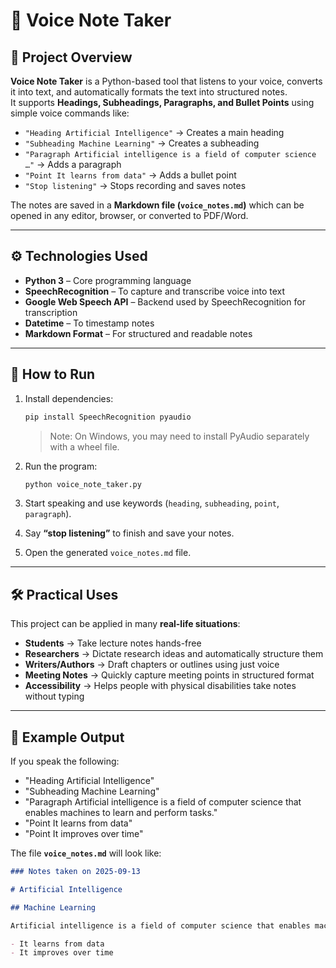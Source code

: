 # 🎤 Voice Note Taker

## 📌 Project Overview
**Voice Note Taker** is a Python-based tool that listens to your voice, converts it into text, and automatically formats the text into structured notes.  
It supports **Headings, Subheadings, Paragraphs, and Bullet Points** using simple voice commands like:

- `"Heading Artificial Intelligence"` → Creates a main heading  
- `"Subheading Machine Learning"` → Creates a subheading  
- `"Paragraph Artificial intelligence is a field of computer science …"` → Adds a paragraph  
- `"Point It learns from data"` → Adds a bullet point  
- `"Stop listening"` → Stops recording and saves notes  

The notes are saved in a **Markdown file (`voice_notes.md`)** which can be opened in any editor, browser, or converted to PDF/Word.

---

## ⚙️ Technologies Used
- **Python 3** – Core programming language  
- **SpeechRecognition** – To capture and transcribe voice into text  
- **Google Web Speech API** – Backend used by SpeechRecognition for transcription  
- **Datetime** – To timestamp notes  
- **Markdown Format** – For structured and readable notes  

---

## 🚀 How to Run
1. Install dependencies:
   ```bash
   pip install SpeechRecognition pyaudio
   ```
   > Note: On Windows, you may need to install PyAudio separately with a wheel file.  

2. Run the program:
   ```bash
   python voice_note_taker.py
   ```

3. Start speaking and use keywords (`heading`, `subheading`, `point`, `paragraph`).  

4. Say **“stop listening”** to finish and save your notes.  

5. Open the generated `voice_notes.md` file.  

---

## 🛠 Practical Uses
This project can be applied in many **real-life situations**:

- **Students** → Take lecture notes hands-free  
- **Researchers** → Dictate research ideas and automatically structure them  
- **Writers/Authors** → Draft chapters or outlines using just voice  
- **Meeting Notes** → Quickly capture meeting points in structured format  
- **Accessibility** → Helps people with physical disabilities take notes without typing  

---

## 📖 Example Output
If you speak the following:

- "Heading Artificial Intelligence"  
- "Subheading Machine Learning"  
- "Paragraph Artificial intelligence is a field of computer science that enables machines to learn and perform tasks."  
- "Point It learns from data"  
- "Point It improves over time"  

The file **`voice_notes.md`** will look like:

```markdown
### Notes taken on 2025-09-13

# Artificial Intelligence

## Machine Learning

Artificial intelligence is a field of computer science that enables machines to learn and perform tasks.

- It learns from data
- It improves over time
```
